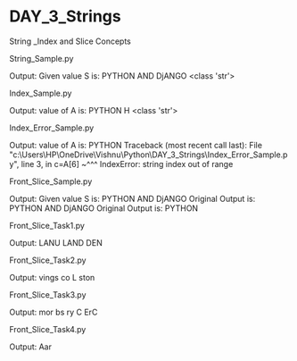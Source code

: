 # DAY_3_Strings
String _Index and Slice Concepts  



String_Sample.py

Output:
Given value S is:  PYTHON AND DjANGO
<class 'str'>

Index_Sample.py

Output:
value of A is:  PYTHON
H
<class 'str'>


Index_Error_Sample.py

Output:
value of A is:  PYTHON
Traceback (most recent call last):
  File "c:\Users\HP\OneDrive\Vishnu\Python\DAY_3_Strings\Index_Error_Sample.py", line 3, in <module>
    c=A[6]
      ~^^^
IndexError: string index out of range


Front_Slice_Sample.py

Output:
Given value S is:  PYTHON AND DjANGO
Original Output  is:  PYTHON AND DjANGO
Original Output  is:  PYTHON



Front_Slice_Task1.py

Output:
LANU
LAND
DEN


Front_Slice_Task2.py

Output:
vings
co L
ston


Front_Slice_Task3.py

Output:
mor
bs
ry C
ErC


Front_Slice_Task4.py

Output:
Aar